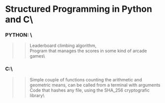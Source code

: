 # Structured Programming in Python and C\
### PYTHON: \
>> Leaderboard climbing algorithm,\
>> Program that manages the scores in some kind of arcade games\
### C:\
>> Simple couple of functions counting the arithmetic and geometric means, can be called from a terminal with arguments\
>> Code that hashes any file, using the SHA_256 cryptografic library\
